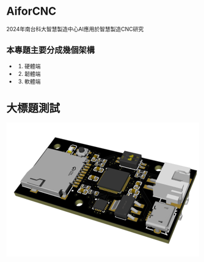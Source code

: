 # AiforCNC
2024年南台科大智慧製造中心AI應用於智慧製造CNC研究
## 本專題主要分成幾個架構
* 1. 硬體端
* 2. 韌體端
* 3. 軟體端
#

# 大標題測試

![標題](img/3dpreview.png)

